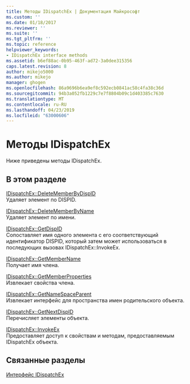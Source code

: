 ```yaml
---
title: Методы IDispatchEx | Документация Майкрософт
ms.custom: ''
ms.date: 01/18/2017
ms.reviewer: ''
ms.suite: ''
ms.tgt_pltfrm: ''
ms.topic: reference
helpviewer_keywords:
- IDispatchEx interface methods
ms.assetid: b6ef88ac-0b95-463f-ad72-3a0dee315356
caps.latest.revision: 8
author: mikejo5000
ms.author: mikejo
manager: ghogen
ms.openlocfilehash: 86a9696b6ea9ef8c592ecb0841ac58c4fa38c36d
ms.sourcegitcommit: 94b3a052fb1229c7e7f8804b09c1d403385c7630
ms.translationtype: MT
ms.contentlocale: ru-RU
ms.lasthandoff: 04/23/2019
ms.locfileid: "63000606"
---
```

# <a name="idispatchex-methods"></a>Методы IDispatchEx
Ниже приведены методы IDispatchEx.  
  
## <a name="in-this-section"></a>В этом разделе  
 [IDispatchEx::DeleteMemberByDispID](../../winscript/reference/idispatchex-deletememberbydispid.md)  
 Удаляет элемент по DISPID.  
  
 [IDispatchEx::DeleteMemberByName](../../winscript/reference/idispatchex-deletememberbyname.md)  
 Удаляет элемент по имени.  
  
 [IDispatchEx::GetDispID](../../winscript/reference/idispatchex-getdispid.md)  
 Сопоставляет имя одного элемента с его соответствующий идентификатор DISPID, который затем может использоваться в последующих вызовах IDispatchEx::InvokeEx.  
  
 [IDispatchEx::GetMemberName](../../winscript/reference/idispatchex-getmembername.md)  
 Получает имя члена.  
  
 [IDispatchEx::GetMemberProperties](../../winscript/reference/idispatchex-getmemberproperties.md)  
 Извлекает свойства члена.  
  
 [IDispatchEx::GetNameSpaceParent](../../winscript/reference/idispatchex-getnamespaceparent.md)  
 Извлекает интерфейс для пространства имен родительского объекта.  
  
 [IDispatchEx::GetNextDispID](../../winscript/reference/idispatchex-getnextdispid.md)  
 Перечисляет элементы объекта.  
  
 [IDispatchEx::InvokeEx](../../winscript/reference/idispatchex-invokeex.md)  
 Предоставляет доступ к свойствам и методам, предоставляемым IDispatchEx объекта.  
  
## <a name="related-sections"></a>Связанные разделы  
 [Интерфейс IDispatchEx](../../winscript/reference/idispatchex-interface.md)